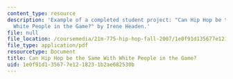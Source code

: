 ```yaml
---
content_type: resource
description: 'Example of a completed student project: "Can Hip Hop be the Same With
  White People in the Game?" by Irene Headen.'
file: null
file_location: /coursemedia/21m-775-hip-hop-fall-2007/1e0f91d135677e1218231b2ae682530b_headenfinal.pdf
file_type: application/pdf
resourcetype: Document
title: Can Hip Hop be the Same With White People in the Game?
uid: 1e0f91d1-3567-7e12-1823-1b2ae682530b
---
```

